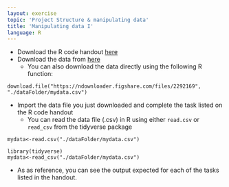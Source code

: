 ```yaml
---
layout: exercise
topic: 'Project Structure & manipulating data'
title: 'Manipulating data I'
language: R
---
```


* Download the R code handout [here](https://globalecologybiogeography.github.io/Ecoinformatics/code/Week3_CodeHandout.R)
* Download the data from [here](https://ndownloader.figshare.com/files/2292169)
  * You can also download the data directly using the following R function:

```
download.file("https://ndownloader.figshare.com/files/2292169", "./dataFolder/mydata.csv")
```

* Import the data file you just downloaded and complete the task listed on the R code handout
  * You can read the data file (.csv) in R using either `read.csv` or `read_csv` from the tidyverse package

```
mydata<-read.csv("./dataFolder/mydata.csv")

library(tidyverse)
mydata<-read_csv("./dataFolder/mydata.csv")
```

* As as reference, you can see the output expected for each of the tasks listed in the handout.
